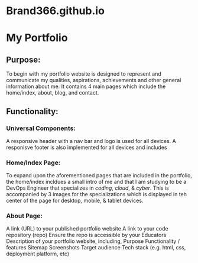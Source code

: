 # Brand366.github.io

# My Portfolio

## Purpose: 

To begin with my portfolio website is designed to represent and communicate my qualities, aspirations, achievements and other general information about me. It contains 4 main pages which include the home/index, about, blog, and contact.


## Functionality:

### Universal Components:

A responsive header with a nav bar and logo is used for all devices. A responisve footer is also implemented for all devices and includes 

### Home/Index Page: 

To expand upon the aforementioned pages that are included in the portfolio, the home/index incldues a small intro of me and that I am studying to be a DevOps Engineer that specializes in *coding*, *cloud*, & *cyber*. This is accompanied by 3 images for the specializations which is displayed in teh center of the page for desktop, mobile, & tablet devices.

### About Page:





A link (URL) to your published portfolio website
A link to your code repository (repo)
Ensure the repo is accessible by your Educators
Description of your portfolio website, including,
Purpose
Functionality / features
Sitemap
Screenshots
Target audience
Tech stack (e.g. html, css, deployment platform, etc)